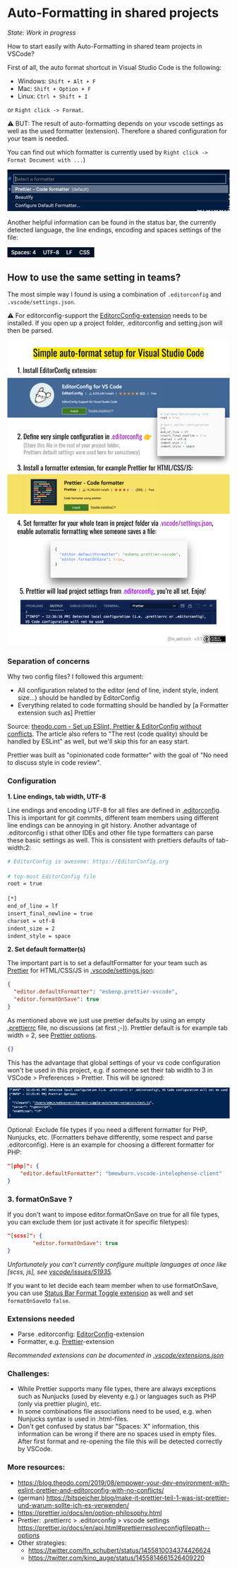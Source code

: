 # Auto-Formatting in shared projects

_State: Work in progress_

How to start easily with Auto-Formatting in shared team projects in VSCode?

First of all, the auto format shortcut in Visual Studio Code is the following:

- Windows: `Shift + Alt + F`
- Mac: `Shift + Option + F`
- Linux: `Ctrl + Shift + I`

or `Right click -> Format`.

⚠️ BUT: The result of auto-formatting depends on your vscode settings as well as the used formatter (extension). Therefore a shared configuration for your team is needed.

You can find out which formatter is currently used by `Right click -> Format Document with ...`)

![Screenshot format document with, selection of formatters](readme_images/screenshot_format_document_with.png)

Another helpful information can be found in the status bar, the currently detected language, the line endings, encoding and spaces settings of the file:

![Screenshot statusbar with file informations](readme_images/screenshot_status_bar.png)

## How to use the same setting in teams?

The most simple way I found is using a combination of `.editorconfig` and `.vscode/settings.json`.

⚠️ For editorconfig-support the [EditorcConfig-extension](https://marketplace.visualstudio.com/items?itemName=EditorConfig.EditorConfig) needs to be installed. If you open up a project folder, .editorconfig and setting.json will then be parsed.

![Cheatsheet with visual information for following text](readme_images/cheatsheet.png)

### Separation of concerns

Why two config files? I followed this argument:

- All configuration related to the editor (end of line, indent style, indent size...) should be handled by EditorConfig
- Everything related to code formatting should be handled by [a Formatter extension such as] Prettier

Source: [theodo.com - Set up ESlint, Prettier & EditorConfig without conflicts](https://blog.theodo.com/2019/08/empower-your-dev-environment-with-eslint-prettier-and-editorconfig-with-no-conflicts/). The article also refers to "The rest (code quality) should be handled by ESLint" as well, but we'll skip this for an easy start.

Prettier was built as "opinionated code formatter" with the goal of "No need to discuss style in code review".

### Configuration

**1. Line endings, tab width, UTF-8**

Line endings and encoding UTF-8 for all files are defined in [.editorconfig](./.editorconfig). This is important for git commits, different team members using different line endings can be annoying in git history. Another advantage of .editorconfig i sthat other IDEs and other file type formatters can parse these basic settings as well. This is consistent with prettiers defaults of tab-width:2:

```bash
# EditorConfig is awesome: https://EditorConfig.org

# top-most EditorConfig file
root = true

[*]
end_of_line = lf
insert_final_newline = true
charset = utf-8
indent_size = 2
indent_style = space
```

**2. Set default formatter(s)**

The important part is to set a defaultFormatter for your team such as [Prettier](https://prettier.io/) for HTML/CSS/JS in [.vscode/settings.json](./.vscode/settings.json):

```json
{
  "editor.defaultFormatter": "esbenp.prettier-vscode",
  "editor.formatOnSave": true
}
```

As mentioned above we just use prettier defaults by using an empty [.prettierrc](./.prettierrc) file, no discussions (at first ;-)). Prettier default is for example tab width = 2, see [Prettier options](https://prettier.io/docs/en/options.html).

```json
{}
```

This has the advantage that global settings of your vs code configuration won't be used in this project, e.g. if someone set their tab width to 3 in VSCode > Preferences > Prettier. This will be ignored:

![Screenshot with prettier console log " Detected local configuration (i.e. .prettierrc or .editorconfig), VS Code configuration will not be used"](readme_images/screenshot_prettier_detected_local_config.png)

Optional: Exclude file types if you need a different formatter for PHP, Nunjucks, etc. (Formatters behave differently, some respect and parse .editorconfig). Here is an example for choosing a different formatter for PHP:

```json
"[php]": {
    "editor.defaultFormatter": "bmewburn.vscode-intelephense-client"
}
```

### 3. formatOnSave ?

If you don't want to impose editor.formatOnSave on true for all file types, you can exclude them (or just activate it for specific filetypes):

```json
"[scss]": {
        "editor.formatOnSave": true
}
```

_Unfortunately you can't currently configure multiple languages at once like [scss, js], see [vscode/issues/51935](https://github.com/microsoft/vscode/issues/51935)._

If you want to let decide each team member when to use formatOnSave, you can use [Status Bar Format Toggle extension](https://marketplace.visualstudio.com/items?itemName=tombonnike.vscode-status-bar-format-toggle) as well and set `formatOnSave`to `false`.

### Extensions needed

- Parse .editorconfig: [EditorConfig](https://marketplace.visualstudio.com/items?itemName=EditorConfig.EditorConfig)-extension
- Formatter, e.g. [Prettier](https://marketplace.visualstudio.com/items?itemName=esbenp.prettier-vscode)-extension

_Recommended extensions can be documented in [.vscode/extensions.json](./.vscode/extensions.json)_

### Challenges:

- While Prettier supports many file types, there are always exceptions such as Nunjucks (used by eleventy e.g.) or languages such as PHP (only via prettier plugin), etc.
- In some combinations file associations need to be used, e.g. when Nunjucks syntax is used in .html-files.
- Don't get confused by status bar "Spaces: X" information, this information can be wrong if there are no spaces used in empty files. After first format and re-opening the file this will be detected correctly by VSCode.

### More resources:

- https://blog.theodo.com/2019/08/empower-your-dev-environment-with-eslint-prettier-and-editorconfig-with-no-conflicts/
- (german) https://bitspeicher.blog/make-it-prettier-teil-1-was-ist-prettier-und-warum-sollte-ich-es-verwenden/
- https://prettier.io/docs/en/option-philosophy.html
- Prettier: .prettierrc > .editorconfig > vscode settings https://prettier.io/docs/en/api.html#prettierresolveconfigfilepath--options
- Other strategies:
  - https://twitter.com/fn_schubert/status/1455810034374426624
  - https://twitter.com/kino_auge/status/1455814661526409220

